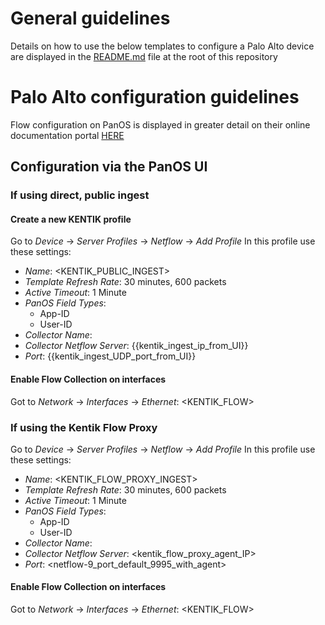 # General guidelines
Details on how to use the below templates to configure a Palo Alto device are displayed in the [README.md](https://github.com/kentik/config-snippets/blob/master/README.md) file at the root of this repository

# Palo Alto configuration guidelines
Flow configuration on PanOS is displayed in greater detail on their online documentation portal [HERE](https://docs.paloaltonetworks.com/pan-os/9-0/pan-os-admin/monitoring/netflow-monitoring/configure-netflow-exports)

## Configuration via the PanOS UI
### If using direct, public ingest
#### Create a new KENTIK profile
Go to *Device* &rarr; *Server Profiles* &rarr; *Netflow* &rarr; *Add Profile*
In this profile use these settings:
* *Name*: <KENTIK_PUBLIC_INGEST>
* *Template Refresh Rate*: 30 minutes, 600 packets 
* *Active Timeout*: 1 Minute
* *PanOS Field Types*:
  * App-ID
  * User-ID
* *Collector Name*: <KENTIK>
* *Collector Netflow Server*: {{kentik_ingest_ip_from_UI}}
* *Port*: {{kentik_ingest_UDP_port_from_UI}}

#### Enable Flow Collection on interfaces
Got to *Network* &rarr; *Interfaces* &rarr; *Ethernet*: <KENTIK_FLOW>

### If using the Kentik Flow Proxy
Go to *Device* &rarr; *Server Profiles* &rarr; *Netflow* &rarr; *Add Profile*
In this profile use these settings:
* *Name*: <KENTIK_FLOW_PROXY_INGEST>
* *Template Refresh Rate*: 30 minutes, 600 packets 
* *Active Timeout*: 1 Minute
* *PanOS Field Types*:
  * App-ID
  * User-ID
* *Collector Name*: <KENTIK>
* *Collector Netflow Server*: <kentik_flow_proxy_agent_IP>
* *Port*: <netflow-9_port_default_9995_with_agent>

#### Enable Flow Collection on interfaces
Got to *Network* &rarr; *Interfaces* &rarr; *Ethernet*: <KENTIK_FLOW>
